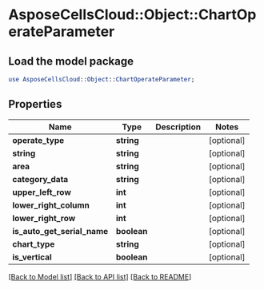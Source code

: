 # AsposeCellsCloud::Object::ChartOperateParameter

## Load the model package
```perl
use AsposeCellsCloud::Object::ChartOperateParameter;
```

## Properties
Name | Type | Description | Notes
------------ | ------------- | ------------- | -------------
**operate_type** | **string** |  | [optional] 
**string** | **string** |  | [optional] 
**area** | **string** |  | [optional] 
**category_data** | **string** |  | [optional] 
**upper_left_row** | **int** |  | [optional] 
**lower_right_column** | **int** |  | [optional] 
**lower_right_row** | **int** |  | [optional] 
**is_auto_get_serial_name** | **boolean** |  | [optional] 
**chart_type** | **string** |  | [optional] 
**is_vertical** | **boolean** |  | [optional] 

[[Back to Model list]](../README.md#documentation-for-models) [[Back to API list]](../README.md#documentation-for-api-endpoints) [[Back to README]](../README.md)


